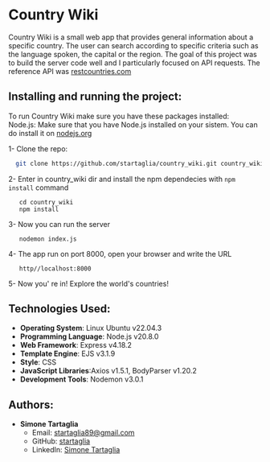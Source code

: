 # Country Wiki
Country Wiki is a small web app that provides general information about a specific country. The user can search according to specific criteria such as the language spoken, the capital or the region. The goal of this project was to build the server code well and I particularly focused on API requests. The reference API was [restcountries.com](https://restcountries.com)

## Installing and running the project:

To run Country Wiki make sure you have these packages installed:</br>
Node.js: Make sure that you have Node.js installed on your sistem. You can do install it on [nodejs.org](https://nodejs.org/en)


1- Clone the repo:

  ```sh
    git clone https://github.com/startaglia/country_wiki.git country_wiki
  ```

2- Enter in country_wiki dir and install the npm dependecies with `npm install` command

 ```
    cd country_wiki
    npm install
 ```

3- Now you can run the server

 ```
    nodemon index.js
 ```

4- The app run on port 8000, open your browser and write the URL

 ```
    http//localhost:8000
 ```
5- Now you' re in! Explore the  world's countries!

## Technologies Used:

- **Operating System**: Linux Ubuntu v22.04.3
- **Programming Language**: Node.js v20.8.0
- **Web Framework**: Express v4.18.2
- **Template Engine**: EJS v3.1.9
- **Style**: CSS
- **JavaScript Libraries**:Axios v1.5.1, BodyParser v1.20.2
- **Development Tools**: Nodemon v3.0.1

## Authors:

- **Simone Tartaglia**
  - Email: [startaglia89@gmail.com](mailto:startaglia89@gmail.com)
  - GitHub: [startaglia](https://github.com/startaglia)
  - LinkedIn: [Simone Tartaglia](https://www.linkedin.com/in/simone-tartaglia-134723248/)
